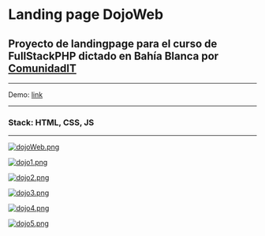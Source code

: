 # Landing page DojoWeb

## Proyecto de landingpage para el curso de FullStackPHP dictado en Bahía Blanca por [ComunidadIT](https://www.comunidadit.org/)

---

Demo: [link](https://braianvaylet.github.io/DojoWeb-LandingPage-ComIT/)

---

### Stack: HTML, CSS, JS

---

[![dojoWeb.png](https://i.postimg.cc/W1tDyjN4/dojoWeb.png)](https://postimg.cc/v4FH1J6R)

[![dojo1.png](https://i.postimg.cc/fWj0tBqM/dojo1.png)](https://postimg.cc/23y5gFft)

[![dojo2.png](https://i.postimg.cc/brTG7wSZ/dojo2.png)](https://postimg.cc/D4SysFgh)

[![dojo3.png](https://i.postimg.cc/c4FgT6Nj/dojo3.png)](https://postimg.cc/ykS881xX)

[![dojo4.png](https://i.postimg.cc/X7jBwdtd/dojo4.png)](https://postimg.cc/7bRL4GHZ)

[![dojo5.png](https://i.postimg.cc/gjdXtZj9/dojo5.png)](https://postimg.cc/Kkq8R4tQ)
